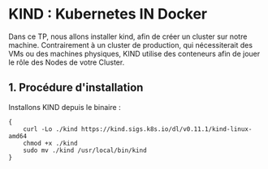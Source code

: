 # KIND : Kubernetes IN Docker

Dans ce TP, nous allons installer kind, afin de créer un cluster sur notre machine. 
Contrairement à un cluster de production, qui nécessiterait des VMs ou des machines physiques, KIND utilise des conteneurs afin de jouer le rôle des Nodes de votre Cluster.

## 1. Procédure d'installation

Installons KIND depuis le binaire :
```shell
{
    curl -Lo ./kind https://kind.sigs.k8s.io/dl/v0.11.1/kind-linux-amd64
    chmod +x ./kind
    sudo mv ./kind /usr/local/bin/kind
}

